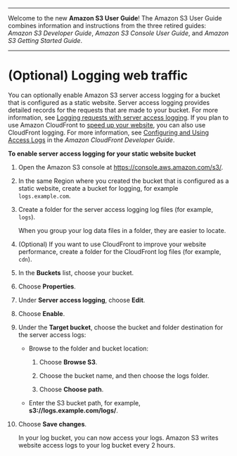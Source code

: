 --------

Welcome to the new **Amazon S3 User Guide**\! The Amazon S3 User Guide combines information and instructions from the three retired guides: *Amazon S3 Developer Guide*, *Amazon S3 Console User Guide*, and *Amazon S3 Getting Started Guide*\.

--------

# \(Optional\) Logging web traffic<a name="LoggingWebsiteTraffic"></a>

You can optionally enable Amazon S3 server access logging for a bucket that is configured as a static website\. Server access logging provides detailed records for the requests that are made to your bucket\. For more information, see [Logging requests with server access logging](ServerLogs.md)\. If you plan to use Amazon CloudFront to [speed up your website](website-hosting-cloudfront-walkthrough.md), you can also use CloudFront logging\. For more information, see [Configuring and Using Access Logs](https://docs.aws.amazon.com/AmazonCloudFront/latest/DeveloperGuide/AccessLogs.html) in the *Amazon CloudFront Developer Guide*\.

**To enable server access logging for your static website bucket**

1. Open the Amazon S3 console at [https://console\.aws\.amazon\.com/s3/](https://console.aws.amazon.com/s3/)\.

1. In the same Region where you created the bucket that is configured as a static website, create a bucket for logging, for example `logs.example.com`\.

1. Create a folder for the server access logging log files \(for example, `logs`\)\.

   When you group your log data files in a folder, they are easier to locate\.

1. \(Optional\) If you want to use CloudFront to improve your website performance, create a folder for the CloudFront log files \(for example, `cdn`\)\.

1. In the **Buckets** list, choose your bucket\.

1. Choose **Properties**\.

1. Under **Server access logging**, choose **Edit**\.

1. Choose **Enable**\.

1. Under the **Target bucket**, choose the bucket and folder destination for the server access logs:
   + Browse to the folder and bucket location:

     1. Choose **Browse S3**\.

     1. Choose the bucket name, and then choose the logs folder\. 

     1. Choose **Choose path**\.
   + Enter the S3 bucket path, for example, **s3://logs\.example\.com/logs/**\.

1. Choose **Save changes**\.

   In your log bucket, you can now access your logs\. Amazon S3 writes website access logs to your log bucket every 2 hours\.
